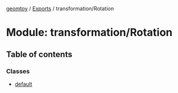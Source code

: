 [geomtoy](../README.md) / [Exports](../modules.md) / transformation/Rotation

# Module: transformation/Rotation

## Table of contents

### Classes

- [default](../classes/transformation_Rotation.default.md)
